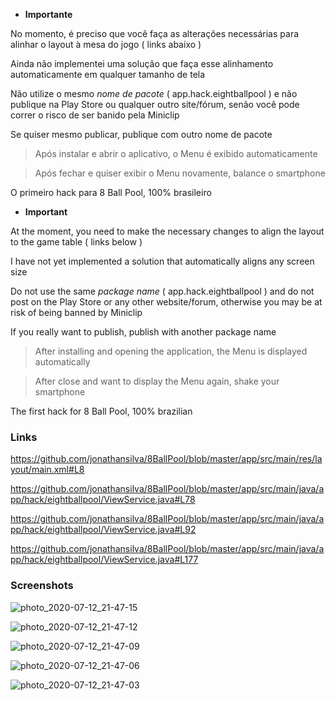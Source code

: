 - **Importante**

No momento, é preciso que você faça as alterações necessárias para alinhar o layout à mesa do jogo ( links abaixo )

Ainda não implementei uma solução que faça esse alinhamento automaticamente em qualquer tamanho de tela

Não utilize o mesmo *nome de pacote* ( app.hack.eightballpool ) e não publique na Play Store ou qualquer outro site/fórum, senão você pode correr o risco de ser banido pela Miniclip

Se quiser mesmo publicar, publique com outro nome de pacote

> Após instalar e abrir o aplicativo, o Menu é exibido automaticamente

> Após fechar e quiser exibir o Menu novamente, balance o smartphone

O primeiro hack para 8 Ball Pool, 100% brasileiro

- **Important**

At the moment, you need to make the necessary changes to align the layout to the game table ( links below )

I have not yet implemented a solution that automatically aligns any screen size

Do not use the same *package name* ( app.hack.eightballpool ) and do not post on the Play Store or any other website/forum, otherwise you may be at risk of being banned by Miniclip

If you really want to publish, publish with another package name

> After installing and opening the application, the Menu is displayed automatically

> After close and want to display the Menu again, shake your smartphone

The first hack for 8 Ball Pool, 100% brazilian

### Links

https://github.com/jonathansilva/8BallPool/blob/master/app/src/main/res/layout/main.xml#L8

https://github.com/jonathansilva/8BallPool/blob/master/app/src/main/java/app/hack/eightballpool/ViewService.java#L78

https://github.com/jonathansilva/8BallPool/blob/master/app/src/main/java/app/hack/eightballpool/ViewService.java#L92

https://github.com/jonathansilva/8BallPool/blob/master/app/src/main/java/app/hack/eightballpool/ViewService.java#L177

### Screenshots

![photo_2020-07-12_21-47-15](https://user-images.githubusercontent.com/33843748/87260643-5a229180-c489-11ea-964b-f3a2054a4c96.jpg)

![photo_2020-07-12_21-47-12](https://user-images.githubusercontent.com/33843748/87260662-6dcdf800-c489-11ea-8f79-3b8034de4d48.jpg)

![photo_2020-07-12_21-47-09](https://user-images.githubusercontent.com/33843748/87260678-77eff680-c489-11ea-8643-1b9127f09a49.jpg)

![photo_2020-07-12_21-47-06](https://user-images.githubusercontent.com/33843748/87260689-80483180-c489-11ea-9672-f898fca5da85.jpg)

![photo_2020-07-12_21-47-03](https://user-images.githubusercontent.com/33843748/87260699-8a6a3000-c489-11ea-9cc4-d1c9609cd4a4.jpg)
